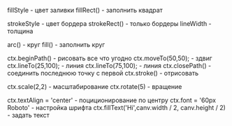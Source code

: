 fillStyle - цвет заливки
fillRect() - заполнить квадрат

strokeStyle - цвет бордера
strokeRect() - только бордеры
lineWidth - толщина

arc() - круг
fill() - заполнить круг

ctx.beginPath() - рисовать все что угодно
ctx.moveTo(50,50); - здвиг
ctx.lineTo(25,100); - линия
ctx.lineTo(75,100); - линия
ctx.closePath() - соединить последнюю точку с первой
ctx.stroke() - отрисовать

ctx.scale(2,2) - масштабирование
ctx.rotate(5) - вращение

ctx.textAlign = 'center' - поциционирование по центру
ctx.font = '60px Roboto' - настройка шрифта
ctx.fillText('Hi',canv.width / 2, canv.height / 2) - задать текст